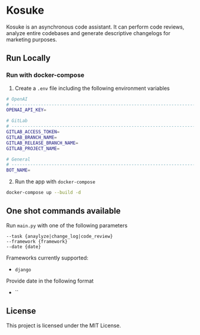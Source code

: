 # Kosuke

Kosuke is an asynchronous code assistant. It can perform code reviews, analyze entire codebases and generate descriptive changelogs for marketing purposes.
## Run Locally

### Run with docker-compose

1. Create a `.env` file including the following environment variables

```bash
# OpenAI
# ------------------------------------------------------------------------------
OPENAI_API_KEY=

# GitLab
# ------------------------------------------------------------------------------
GITLAB_ACCESS_TOKEN=
GITLAB_BRANCH_NAME=
GITLAB_RELEASE_BRANCH_NAME=
GITLAB_PROJECT_NAME=

# General
# ------------------------------------------------------------------------------
BOT_NAME=
```

2. Run the app with `docker-compose`

```bash
docker-compose up --build -d
```
## One shot commands available

Run `main.py` with one of the following parameters

    --task {anaylyze|change_log|code_review}
    --framework {framework}
    --date {date}

Frameworks currently supported:

- `django`

Provide date in the following format

- ``

## License

This project is licensed under the MIT License.
